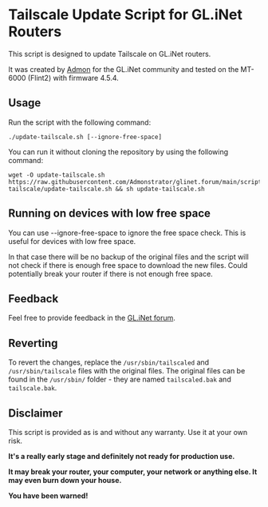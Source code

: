 # Tailscale Update Script for GL.iNet Routers

This script is designed to update Tailscale on GL.iNet routers.

It was created by [Admon](https://forum.gl-inet.com/u/admon/) for the GL.iNet community and tested on the MT-6000 (Flint2) with firmware 4.5.4.

## Usage

Run the script with the following command:

```shell
./update-tailscale.sh [--ignore-free-space]
```

You can run it without cloning the repository by using the following command:

```shell
wget -O update-tailscale.sh https://raw.githubusercontent.com/Admonstrator/glinet.forum/main/scripts/update-tailscale/update-tailscale.sh && sh update-tailscale.sh
```

## Running on devices with low free space

You can use --ignore-free-space to ignore the free space check. This is useful for devices with low free space.

In that case there will be no backup of the original files and the script will not check if there is enough free space to download the new files. Could potentially break your router if there is not enough free space.

## Feedback

Feel free to provide feedback in the [GL.iNet forum](https://forum.gl-inet.com/t/how-to-update-tailscale-on-arm64/37582).

## Reverting

To revert the changes, replace the `/usr/sbin/tailscaled` and `/usr/sbin/tailscale` files with the original files.
The original files can be found in the `/usr/sbin/` folder - they are named `tailscaled.bak` and `tailscale.bak`.

## Disclaimer

This script is provided as is and without any warranty. Use it at your own risk.

**It's a really early stage and definitely not ready for production use.**

**It may break your router, your computer, your network or anything else. It may even burn down your house.**

**You have been warned!**